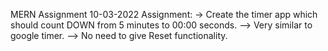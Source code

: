 MERN Assignment 10-03-2022
Assignment: -> Create the timer app which should count DOWN from 5 minutes to 00:00 seconds. --> Very similar to google timer. --> No need to give Reset functionality.
